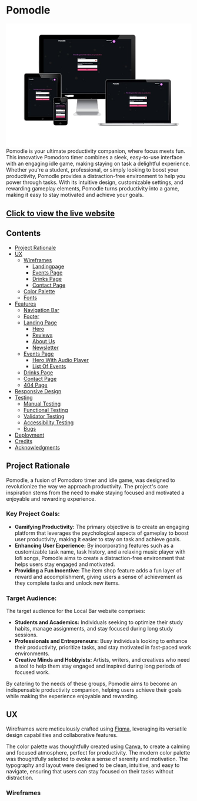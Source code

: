 # Pomodle
![Pomodle Website shown on a range of devices](assets/docs/mockup.png)
Pomodle is your ultimate productivity companion, where focus meets fun. This innovative Pomodoro timer combines a sleek, easy-to-use interface with an engaging idle game, making staying on task a delightful experience. Whether you're a student, professional, or simply looking to boost your productivity, Pomodle provides a distraction-free environment to help you power through tasks. With its intuitive design, customizable settings, and rewarding gameplay elements, Pomodle turns productivity into a game, making it easy to stay motivated and achieve your goals.

## [Click to view the live website](https://p-harting.github.io/pomodle/)

## Contents
* [Project Rationale](#project-rationale)
* [UX](#ux)
  * [Wireframes](#wireframes)
    * [Landingpage](#landingpage)
    * [Events Page](#events-page)
    * [Drinks Page](#drinks-page)
    * [Contact Page](#contact-page)
  * [Color Palette](#color-palette)
  * [Fonts](#fonts)
* [Features](#features)
  * [Navigation Bar](#navigation-bar)
  * [Footer](#footer)
  * [Landing Page](#landing-page)
    * [Hero](#hero)
    * [Reviews](#reviews)
    * [About Us](#about-us)
    * [Newsletter](#newsletter)
  * [Events Page](#events-page)
    * [Hero With Audio Player](#hero-with-audio-player)
    * [List Of Events](#list-of-events)
  * [Drinks Page](#drinks-page)
  * [Contact Page](#contact-page)
  * [404 Page](#404-page)
* [Responsive Design](#responsive-design)
* [Testing](#testing)
  * [Manual Testing](#manual-testing)
  * [Functional Testing](#functional-testing)
  * [Validator Testing](#validator-testing)
  * [Accessibility Testing](#accessibility-testing)
  * [Bugs](#bugs)
* [Deployment](#deployment)
* [Credits](#credits)
* [Acknowledgments](#acknowledgments)

## Project Rationale
Pomodle, a fusion of Pomodoro timer and idle game, was designed to revolutionize the way we approach productivity. The project's core inspiration stems from the need to make staying focused and motivated a enjoyable and rewarding experience.

### Key Project Goals:
- **Gamifying Productivity:**  The primary objective is to create an engaging platform that leverages the psychological aspects of gameplay to boost user productivity, making it easier to stay on task and achieve goals.
- **Enhancing User Experience:**  By incorporating features such as a customizable task name, task history, and a relaxing music player with lofi songs, Pomodle aims to create a distraction-free environment that helps users stay engaged and motivated.
- **Providing a Fun Incentive:**  The item shop feature adds a fun layer of reward and accomplishment, giving users a sense of achievement as they complete tasks and unlock new items.

### Target Audience:
The target audience for the Local Bar website comprises:
-  **Students and Academics:**  Individuals seeking to optimize their study habits, manage assignments, and stay focused during long study sessions.
-  **Professionals and Entrepreneurs:**  Busy individuals looking to enhance their productivity, prioritize tasks, and stay motivated in fast-paced work environments.
-  **Creative Minds and Hobbyists:**  Artists, writers, and creatives who need a tool to help them stay engaged and inspired during long periods of focused work.

By catering to the needs of these groups, Pomodle aims to become an indispensable productivity companion, helping users achieve their goals while making the experience enjoyable and rewarding.

## UX
Wireframes were meticulously crafted using [Figma](https://www.figma.com/), leveraging its versatile design capabilities and collaborative features.

The color palette was thoughtfully created using [Canva](https://www.canva.com/), to create a calming and focused atmosphere, perfect for productivity. The modern color palette was thoughtfully selected to evoke a sense of serenity and motivation. The typography and layout were designed to be clean, intuitive, and easy to navigate, ensuring that users can stay focused on their tasks without distraction.
### Wireframes
